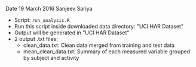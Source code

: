 Date 19 March 2016
Sanjeev Sariya

* Script: `run_analysis.R`
* Run this script inside downloaded data directory: "UCI HAR Dataset"
* Output will be generated in  "UCI HAR Dataset"
* 2 output .txt files:
  * clean_data.txt: Clean data merged from training and test data
  * mean_clean_data.txt: Summary of each measured variable grouped by subject and activity